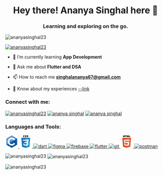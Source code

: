 <h1 align="center">Hey there! Ananya Singhal here 🌟</h1>
<h3 align="center">Learning and exploring on the go.</h3>

<p align="left"> <img src="https://komarev.com/ghpvc/?username=ananyasinghal23&label=Profile%20views&color=0e75b6&style=flat" alt="ananyasinghal23" /> </p>

<p align="left"> <a href="https://github.com/ryo-ma/github-profile-trophy"><img src="https://github-profile-trophy.vercel.app/?username=ananyasinghal23" alt="ananyasinghal23" /></a> </p>

- 🌱 I’m currently learning **App Development**

- 💬 Ask me about **Flutter and DSA**

- 📫 How to reach me **singhalananya67@gmail.com**

- 📄 Know about my experiences [--link](https://www.linkedin.com/in/ananyasinghaldev/)

<h3 align="left">Connect with me:</h3>
<p align="left">
<a href="https://linkedin.com/in/ananyasinghaldev" target="blank"><img align="center" src="https://raw.githubusercontent.com/rahuldkjain/github-profile-readme-generator/master/src/images/icons/Social/linked-in-alt.svg" alt="ananyasinghal23" height="30" width="40" /></a>
<a href="  " target="blank"><img align="center" src="https://cdn.jsdelivr.net/npm/simple-icons@3.1.0/icons/codechef.svg" alt="ananya singhal" height="30" width="40" /></a>
<a href=" " target="blank"><img align="center" src="https://raw.githubusercontent.com/rahuldkjain/github-profile-readme-generator/master/src/images/icons/Social/hackerrank.svg" alt="ananya singhal" height="30" width="40" /></a>
</p>

<h3 align="left">Languages and Tools:</h3>
<p align="left">
  <a href="https://www.cprogramming.com/" target="_blank" rel="noreferrer"> <img src="https://raw.githubusercontent.com/devicons/devicon/master/icons/c/c-original.svg" alt="c" width="40" height="40"/> </a>
  <a href="https://www.w3schools.com/css/" target="_blank" rel="noreferrer"> <img src="https://raw.githubusercontent.com/devicons/devicon/master/icons/css3/css3-original-wordmark.svg" alt="css3" width="40" height="40"/> </a>
  <a href="https://dart.dev" target="_blank" rel="noreferrer"> <img src="https://www.vectorlogo.zone/logos/dartlang/dartlang-icon.svg" alt="dart" width="40" height="40"/> </a> <a href="https://www.figma.com/" target="_blank" rel="noreferrer"> <img src="https://www.vectorlogo.zone/logos/figma/figma-icon.svg" alt="figma" width="40" height="40"/> </a>
  <a href="https://firebase.google.com/" target="_blank" rel="noreferrer"> <img src="https://www.vectorlogo.zone/logos/firebase/firebase-icon.svg" alt="firebase" width="40" height="40"/> </a>
  <a href="https://flutter.dev" target="_blank" rel="noreferrer"> <img src="https://www.vectorlogo.zone/logos/flutterio/flutterio-icon.svg" alt="flutter" width="40" height="40"/> </a>
  <a href="https://git-scm.com/" target="_blank" rel="noreferrer"> <img src="https://www.vectorlogo.zone/logos/git-scm/git-scm-icon.svg" alt="git" width="40" height="40"/> </a>
  <a href="https://www.w3.org/html/" target="_blank" rel="noreferrer"> <img src="https://raw.githubusercontent.com/devicons/devicon/master/icons/html5/html5-original-wordmark.svg" alt="html5" width="40" height="40"/> </a>
  <a href="https://postman.com" target="_blank" rel="noreferrer"> <img src="https://www.vectorlogo.zone/logos/getpostman/getpostman-icon.svg" alt="postman" width="40" height="40"/> </a> </p>

<p><img align="left" src="https://github-readme-stats.vercel.app/api/top-langs?username=ananyasinghal23&show_icons=true&locale=en&layout=compact" alt="ananyasinghal23" /></p>

<p>&nbsp;<img align="center" src="https://github-readme-stats.vercel.app/api?username=ananyasinghal23&show_icons=true&locale=en" alt="ananyasinghal23" /></p>

<p><img align="center" src="https://github-readme-streak-stats.herokuapp.com/?user=ananyasinghal23&" alt="ananyasinghal23" /></p>

<!--
**AnanyaSinghal23/AnanyaSinghal23** is a ✨ _special_ ✨ repository because its `README.md` (this file) appears on your GitHub profile.

Here are some ideas to get you started:

- 🔭 I’m currently working on ...
- 🌱 I’m currently learning ...
- 👯 I’m looking to collaborate on ...
- 🤔 I’m looking for help with ...
- 💬 Ask me about ...
- 📫 How to reach me: ...
- 😄 Pronouns: ...
- ⚡ Fun fact: ...
-->
